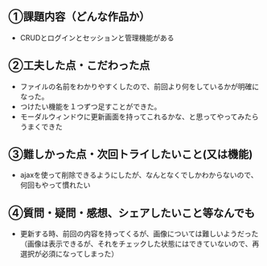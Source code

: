 
## ①課題内容（どんな作品か）
-  CRUDとログインとセッションと管理機能がある

## ②工夫した点・こだわった点
-  ファイルの名前をわかりやすくしたので、前回より何をしているかが明確になった。
-  つけたい機能を１つずつ足すことができた。
-  モーダルウィンドウに更新画面を持ってこれるかな、と思ってやってみたらうまくできた
  


## ③難しかった点・次回トライしたいこと(又は機能)
- ajaxを使って削除できるようにしたが、なんとなくでしかわからないので、何回もやって慣れたい

  

## ④質問・疑問・感想、シェアしたいこと等なんでも
- 更新する時、前回の内容を持ってくるが、画像については難しいようだった
  （画像は表示できるが、それをチェックした状態にはできていないので、再選択が必須になってしまった）

